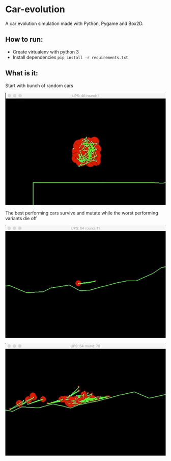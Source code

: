 # Car-evolution

A car evolution simulation made with Python, Pygame and Box2D.

## How to run:

 - Create virtualenv with python 3
 - Install dependencies `pip install -r requirements.txt`

## What is it:

Start with bunch of random cars

![First](first.gif)

The best performing cars survive and mutate while the worst performing variants die off

![Second](second.gif)

![Third](third.gif)



